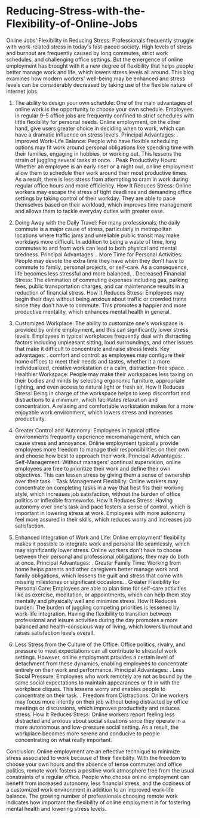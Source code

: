 # Reducing-Stress-with-the-Flexibility-of-Online-Jobs
Online Jobs' Flexibility in Reducing Stress:
Professionals frequently struggle with work-related stress in today's fast-paced society. High levels of stress and burnout are frequently caused by long commutes, strict work schedules, and challenging office settings. But the emergence of online employment has brought with it a new degree of flexibility that helps people better manage work and life, which lowers stress levels all around. This blog examines how modern workers' well-being may be enhanced and stress levels can be considerably decreased by taking use of the flexible nature of internet jobs.

1. The ability to design your own schedule:
One of the main advantages of online work is the opportunity to choose your own schedule. Employees in regular 9–5 office jobs are frequently confined to strict schedules with little flexibility for personal needs. Online employment, on the other hand, give users greater choice in deciding when to work, which can have a dramatic influence on stress levels.
Principal Advantages:
. Improved Work-Life Balance: People who have flexible scheduling options may fit work around personal obligations like spending time with their families, engaging in hobbies, or working out. This lessens the strain of juggling several tasks at once.
. Peak Productivity Hours: Whether an employee is an early riser or a night owl, online employment allow them to schedule their work around their most productive times. As a result, there is less stress from attempting to cram in work during regular office hours and more efficiency.
How It Reduces Stress: 
Online workers may escape the stress of tight deadlines and demanding office settings by taking control of their workday. They are able to pace themselves based on their workload, which improves time management and allows them to tackle everyday duties with greater ease.

2. Doing Away with the Daily Travel:
For many professionals, the daily commute is a major cause of stress, particularly in metropolitan locations where traffic jams and unreliable public transit may make workdays more difficult. In addition to being a waste of time, long commutes to and from work can lead to both physical and mental tiredness.
Principal Advantages:
. More Time for Personal Activities: People may devote the extra time they have when they don't have to commute to family, personal projects, or self-care. As a consequence, life becomes less stressful and more balanced.
. Decreased Financial Stress: The elimination of commuting expenses including gas, parking fees, public transportation charges, and car maintenance results in a reduction of financial stress.
How It Reduces Stress:
 Employees may begin their days without being anxious about traffic or crowded trains since they don't have to commute. This promotes a happier and more productive mentality, which enhances mental health in general.

3. Customized Workplace:
The ability to customize one's workspace is provided by online employment, and this can significantly lower stress levels. Employees in typical workplaces frequently deal with distracting factors including unpleasant sitting, loud surroundings, and other issues that make it difficult to concentrate and raise stress levels.
Key advantages: 
. comfort and control: as employees may configure their home offices to meet their needs and tastes, whether it a more individualized, creative workstation or a calm, distraction-free space.
. Healthier Workspace: People may make their workspaces less taxing on their bodies and minds by selecting ergonomic furniture, appropriate lighting, and even access to natural light or fresh air.
How It Reduces Stress: Being in charge of the workspace helps to keep discomfort and distractions to a minimum, which facilitates relaxation and concentration. A relaxing and comfortable workstation makes for a more enjoyable work environment, which lowers stress and increases productivity.

4. Greater Control and Autonomy:
Employees in typical office environments frequently experience micromanagement, which can cause stress and annoyance. Online employment typically provide employees more freedom to manage their responsibilities on their own and choose how best to approach their work.
Principal Advantages:
. Self-Management: Without managers' continual supervision, online employees are free to prioritize their work and define their own objectives. This can lessen stress by giving them a sense of ownership over their task.
. Task Management Flexibility: Online workers may concentrate on completing tasks in a way that best fits their working style, which increases job satisfaction, without the burden of office politics or inflexible frameworks.
How It Reduces Stress: 
Having autonomy over one's task and pace fosters a sense of control, which is important in lowering stress at work. Employees with more autonomy feel more assured in their skills, which reduces worry and increases job satisfaction.

5. Enhanced Integration of Work and Life:
Online employment' flexibility makes it possible to integrate work and personal life seamlessly, which may significantly lower stress. Online workers don't have to choose between their personal and professional obligations; they may do both at once.
Principal Advantages:
. Greater Family Time: Working from home helps parents and other caregivers better manage work and family obligations, which lessens the guilt and stress that come with missing milestones or significant occasions.
. Greater Flexibility for Personal Care: Employees are able to plan time for self-care activities like as exercise, meditation, or appointments, which can help them stay mentally and physically well and minimize stress.
How It Reduces burden: 
The burden of juggling competing priorities is lessened by work-life integration. Having the flexibility to transition between professional and leisure activities during the day promotes a more balanced and health-conscious way of living, which lowers burnout and raises satisfaction levels overall.

6. Less Stress from the Culture of the Office:
Office politics, rivalry, and pressure to meet expectations can all contribute to stressful work settings. However, online employment provides a certain level of detachment from these dynamics, enabling employees to concentrate entirely on their work and performance.
Principal Advantages:
. Less Social Pressure: Employees who work remotely are not as bound by the same social expectations to maintain appearances or fit in with the workplace cliques. This lessens worry and enables people to concentrate on their task.
. Freedom from Distractions: Online workers may focus more intently on their job without being distracted by office meetings or discussions, which improves productivity and reduces stress.
How It Reduces Stress: 
Online workers report feeling less distracted and anxious about social situations since they operate in a more autonomous and low-pressure social setting. As a result, the workplace becomes more serene and conducive to people concentrating on what really important.

Conclusion:
Online employment are an effective technique to minimize stress associated to work because of their flexibility. With the freedom to choose your own hours and the absence of tense commutes and office politics, remote work fosters a positive work atmosphere free from the usual constraints of a regular office. People who choose online employment can benefit from increased autonomy, less financial stress, and the coziness of a customized work environment in addition to an improved work-life balance. The growing number of professionals choosing remote work indicates how important the flexibility of online employment is for fostering mental health and lowering stress levels.
